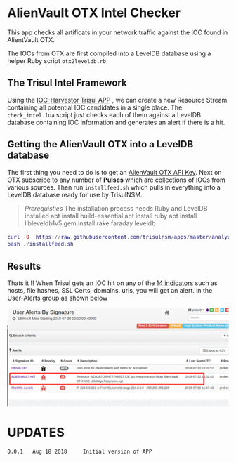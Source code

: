 AlienVault OTX Intel Checker
============================

This app checks all artificats in your network traffic against the IOC found in AlientVault OTX.  

The IOCs from OTX are first compiled into a LevelDB database using a helper Ruby script `otx2leveldb.rb`

## The Trisul Intel Framework

Using the [IOC-Harvestor Trisul APP](https://github.com/trisulnsm/apps/tree/master/analyzers/ioc-harvestor) , we can create a new Resource Stream containing all potential IOC candidates in a single place.  The `check_intel.lua` script just checks each of them against a LevelDB database containing IOC information and generates an alert if
there is a hit.

## Getting the AlienVault OTX into a LevelDB database

The first thing you need to do is to get an [AlienVault OTX API Key](https://otx.alienvault.com/). Next on OTX subscribe to any number of **Pulses** which are collections of IOCs from various sources. Then run `installfeed.sh` which pulls in everything into a LevelDB database ready for use by TrisulNSM.


> *Prerequisties*   The installation process needs Ruby and LevelDB installed
> apt install build-essential
> apt install ruby
> apt install libleveldb1v5 
> gem install rake faraday leveldb 

````lua
curl -O  https://raw.githubusercontent.com/trisulnsm/apps/master/analyzers/alienvault-otx/installfeed.sh
bash ./installfeed.sh 

````


## Results

Thats it !! When Trisul gets an IOC hit on any of the [14 indicators](https://github.com/trisulnsm/apps/tree/master/analyzers/ioc-harvestor) such as hosts, file hashes, SSL Certs, domains, urls, you will get an alert.
in the User-Alerts group as shown below


![User Alerts from AlienVault OTX](avhit.png) 



UPDATES
=======

````
0.0.1   Aug 18 2018     Initial version of APP
````


